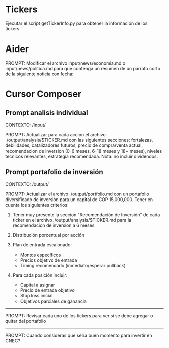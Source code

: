 # Tickers

Ejecutar el script getTickerInfo.py para obtener la información de los tickers.

# Aider

PROMPT: Modificar el archivo input/news/economia.md o input/news/politica.md para que contenga un resumen de un parrafo corto de la siguiente noticia con fecha:

# Cursor Composer

## Prompt analisis individual

CONTEXTO: /input/

PROMPT: Actualizar para cada acción el archivo ./output/analysis/$TICKER.md con las siguientes secciones: fortalezas, debilidades, catalizadores futuros, precio de compra/venta actual, recomendacion de inversion (0-6 meses, 6-18 meses y 18+ meses), niveles tecnicos relevantes, estrategia recomendada. Nota: no incluir dividendos.

## Prompt portafolio de inversión

CONTEXTO: /output/

PROMPT: Actualizar el archivo ./output/portfolio.md con un portafolio diversificado de inversión para un capital de COP 15,000,000. Tener en cuenta los siguientes criterios:

1. Tener muy presente la seccion "Recomendación de Inversión" de cada ticker en el archivo ./output/analysis/$TICKER.md para la recomendacion de inversion a 6 meses
2. Distribución porcentual por acción
3. Plan de entrada escalonado:

   - Montos específicos
   - Precios objetivo de entrada
   - Timing recomendado (inmediato/esperar pullback)

4. Para cada posición incluir:

   - Capital a asignar
   - Precio de entrada objetivo
   - Stop loss inicial
   - Objetivos parciales de ganancia

---

PROMPT: Revisar cada uno de los tickers para ver si se debe agregar o quitar del portafolio

---

PROMPT: Cuando consideras que seria buen momento para invertir en CNEC?

